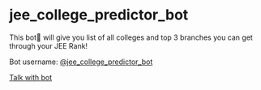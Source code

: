 # jee_college_predictor_bot
This bot🤖 will give you list of all colleges and top 3 branches you can get through your JEE Rank!

Bot username:
[@jee_college_predictor_bot](tg://resolve?domain=jee_college_predictor_bot)

[Talk with bot](tg://resolve?domain=jee_college_predictor_bot)

